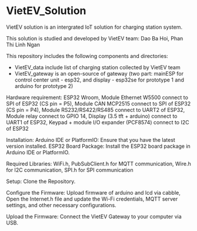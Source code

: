 # VietEV_Solution

VietEV solution is an intergrated IoT solution for charging station system.

This solution is studied and developed by VietEV team: Dao Ba Hoi, Phan Thi Linh Ngan

This repository includes the following components and directories:
+ VietEV_data include list of charging station collected by VietEV team
+ VietEV_gateway is an open-source of gateway (two part: mainESP for control center unit - esp32, and display - esp32se for prototype 1 and arduino for prototype 2)


Hardware requirement: ESP32 Wroom, Module Ethernet W5500 connect to SPI of ESP32 (CS pin = P5), Module CAN MCP2515 connect to SPI of ESP32 (CS pin = P4), Module RS232/RS422/RS485 connect to UART2 of ESP32, Module relay connect to GPIO 14, Display (3.5 tft + arduino) connect to UART1 of ESP32, Keypad + module I/O expander (PCF8574) connect to I2C of ESP32

Installation: Arduino IDE or PlatformIO: Ensure that you have the latest version installed. ESP32 Board Package: Install the ESP32 board package in Arduino IDE or PlatformIO.

Required Libraries: WiFi.h, PubSubClient.h for MQTT communication, Wire.h for I2C communication, SPI.h for SPI communication

Setup: Clone the Repository.

Configure the Firmware: Upload firmware of arduino and lcd via cabble, Open the Internet.h file and update the Wi-Fi credentials, MQTT server settings, and other necessary configurations.

Upload the Firmware: Connect the VietEV Gateway to your computer via USB.
